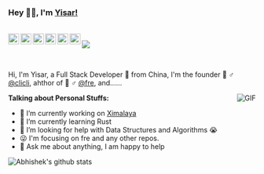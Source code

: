 ### Hey 👋🏽, I'm [Yisar!](https://www.zhihu.com/people/132yse) 

<br/>

<a href="#shibuyayuri">
  <img align="left" alt="shibuyayuri" width="22px" src="https://cdn.jsdelivr.net/npm/simple-icons@3.1.0/icons/wechat.svg" />
</a>
<a href="#1533540012">
  <img align="left" alt="1533540012" width="22px" src="https://cdn.jsdelivr.net/npm/simple-icons@3.1.0/icons/tencentqq.svg" />
</a>
<a href="https://weibo.com/oreshura">
  <img align="left" alt="世界倒数第一公主殿下m" width="22px" src="https://cdn.jsdelivr.net/npm/simple-icons@3.1.0/icons/sinaweibo.svg" />
</a>
<a href="https://www.zhihu.com/people/132yse">
  <img align="left" alt="132yse" width="22px" src="https://cdn.jsdelivr.net/npm/simple-icons@3.1.0/icons/zhihu.svg" />
</a>
<a href="https://github.com/yisar">
  <img align="left" alt="yisar" width="22px" src="https://cdn.jsdelivr.net/npm/simple-icons@3.1.0/icons/github.svg" />
</a>
<a href="https://twitter.com/132yse">
  <img align="left" alt="Yisar | Twitter" width="22px" src="https://cdn.jsdelivr.net/npm/simple-icons@v3/icons/twitter.svg" />
</a>

![](https://visitor-badge.glitch.me/badge?page_id=abhisheknaiidu.abhisheknaiidu)

<br />

Hi, I'm Yisar, a Full Stack Developer 🚀 from China, I'm the founder 🙍 ♂️ [@clicli](https://github.com/cliclitv), ahthor of 👨 ♂️ [@fre](https://github.com/yisar/fre), and……

  <img align="right" alt="GIF" src="https://media.giphy.com/media/836HiJc7pgzy8iNXCn/giphy.gif" />
  
**Talking about Personal Stuffs:**

- 👨 I’m currently working on [Ximalaya](https://www.ximalaya.com)
- 🌱 I’m currently learning Rust
- 🤔 I’m looking for help with Data Structures and Algorithms 😭
- 😜 I'm focusing on fre and any other repos.
- 💬 Ask me about anything, I am happy to help

![Abhishek's github stats](https://github-readme-stats.vercel.app/api?username=yisar&show_icons=true&hide_border=true)
